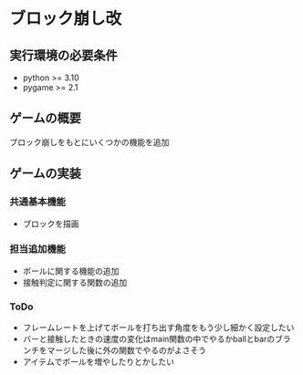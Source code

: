 # ブロック崩し改
## 実行環境の必要条件
* python >= 3.10
* pygame >= 2.1
## ゲームの概要
ブロック崩しをもとにいくつかの機能を追加

## ゲームの実装
### 共通基本機能
* ブロックを描画
### 担当追加機能
- ボールに関する機能の追加
- 接触判定に関する関数の追加

### ToDo
- フレームレートを上げてボールを打ち出す角度をもう少し細かく設定したい
- バーと接触したときの速度の変化はmain関数の中でやるかballとbarのブランチをマージした後に外の関数でやるのがよさそう
- アイテムでボールを増やしたりとかしたい